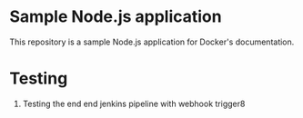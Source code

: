 # Sample Node.js application

This repository is a sample Node.js application for Docker's documentation.

# Testing

1. Testing the end end jenkins pipeline with webhook trigger8